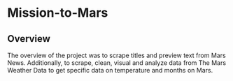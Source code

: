 # Mission-to-Mars
## Overview 
The overview of the project was to scrape titles and preview text from Mars News. Additionally, to scrape, clean, visual and analyze data from The Mars Weather Data to get specific data on temperature and months on Mars. 
